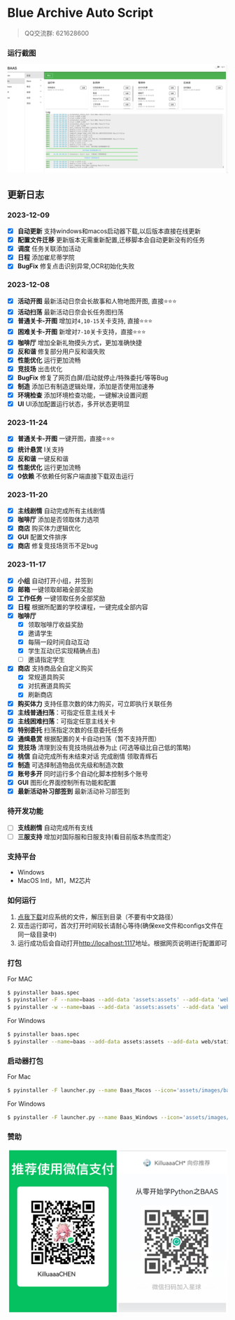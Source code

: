 # Blue Archive Auto Script

> QQ交流群: 621628600

### 运行截图

![](docs/homepage.png)

## 更新日志

### 2023-12-09

- [x] **自动更新** 支持windows和macos启动器下载,以后版本直接在线更新
- [x] **配置文件迁移** 更新版本无需重新配置,迁移脚本会自动更新没有的任务
- [x] **调度** 任务关联添加活动
- [x] **日程** 添加崔尼蒂学院
- [x] **BugFix** 修复点击识别异常,OCR初始化失败

### 2023-12-08

- [x] **活动开图** 最新活动日奈会长故事和人物地图开图, 直接⭐️⭐️⭐️
- [x] **活动扫荡** 最新活动日奈会长任务图扫荡
- [x] **普通关卡-开图** 增加对`4,10-15`关卡支持, 直接⭐️⭐️⭐️
- [x] **困难关卡-开图** 新增对`7-10`关卡支持，直接⭐️⭐️⭐️
- [x] **咖啡厅** 增加全新礼物摸头方式，更加准确快捷
- [x] **反和谐** 修复部分用户反和谐失败
- [x] **性能优化** 运行更加流畅
- [x] **竞技场** 出击优化
- [x] **BugFix** 修复了网页白屏/启动就停止/特殊委托/等等Bug
- [x] **制造** 添加已有制造逻辑处理，添加是否使用加速券
- [x] **环境检查** 添加环境检查功能，一键解决设置问题
- [x] **UI** UI添加配置运行状态，多开状态更明显

### 2023-11-24

- [x] **普通关卡-开图** 一键开图，直接⭐️⭐️⭐️
- [x] **统计悬赏** I关支持
- [x] **反和谐** 一键反和谐
- [x] **性能优化** 运行更加流畅
- [x] **0依赖** 不依赖任何客户端直接下载双击运行

### 2023-11-20

- [x] **主线剧情** 自动完成所有主线剧情
- [x] **咖啡厅** 添加是否领取体力选项
- [x] **商店** 购买体力逻辑优化
- [x] **GUI** 配置文件排序
- [x] **商店** 修复竞技场货币不足bug

### 2023-11-17

- [x] **小组** 自动打开小组，并签到
- [x] **邮箱** 一键领取邮箱全部奖励
- [x] **工作任务** 一键领取任务全部奖励
- [x] **日程** 根据所配置的学校课程，一键完成全部内容
- [x] **咖啡厅**
    - [x] 领取咖啡厅收益奖励
    - [x] 邀请学生
    - [x] 每隔一段时间自动互动
    - [x] 学生互动(已实现精确点击)
    - [ ] 邀请指定学生
- [x] **商店** 支持商品全自定义购买
    - [x] 常规道具购买
    - [x] 对抗赛道具购买
    - [x] 刷新商店
- [x] **购买体力** 支持任意次数的体力购买，可立即执行关联任务
- [x] **主线普通扫荡**：可指定任意主线关卡
- [x] **主线困难扫荡**：可指定任意主线关卡
- [x] **特别委托** 扫荡指定次数的任意委托任务
- [x] **通缉悬赏** 根据配置的关卡自动扫荡（暂不支持开图）
- [x] **竞技场** 清理到没有竞技场挑战券为止 (可选等级比自己低的策略)
- [x] **桃信** 自动完成所有未结束对话 完成剧情 领取青辉石
- [x] **制造** 可选择制造物品优先级和制造次数
- [x] **账号多开** 同时运行多个自动化脚本控制多个账号
- [x] **GUI** 图形化界面控制所有功能和配置
- [x] **最新活动补习部签到** 最新活动补习部签到

### 待开发功能

- [ ] **支线剧情** 自动完成所有支线
- [ ] **三服支持** 增加对国际服和日服支持(看目前版本热度而定）

### 支持平台

- Windows
- MacOS Intl，M1，M2芯片

### 如何运行

1. [点我下载](https://github.com/baas-pro/baas/releases)对应系统的文件，解压到目录（不要有中文路径）
2. 双击运行即可，首次打开时间较长请耐心等待(确保exe文件和configs文件在同一级目录中)
3. 运行成功后会自动打开[http://localhost:1117](http://localhost:1117)地址。根据网页说明进行配置即可

### 打包

For MAC

```bash
$ pyinstaller baas.spec
$ pyinstaller -F --name=baas --add-data 'assets:assets' --add-data 'web/static:web/static' --add-data 'web/templates:web/templates' --icon='assets/images/ba.ico' main.py
$ pyinstaller -w --name=baas --add-data 'assets:assets' --add-data 'web/static:web/static' --add-data 'web/templates:web/templates' --icon='assets/images/ba.icns' main.py
```

For Windows

```bash
$ pyinstaller baas.spec
$ pyinstaller --name=baas --add-data assets:assets --add-data web/static:web/static --add-data web/templates:web/templates --icon=assets/images/ba.ico main.py
```

### 启动器打包

For Mac

```bash
$ pyinstaller -F launcher.py --name Baas_Macos --icon='assets/images/ba.icns'
```

For Windows

```bash
$ pyinstaller -F launcher.py --name Baas_Windows --icon='assets/images/ba.ico'
```

### 赞助

![](docs/sponsor.jpg)